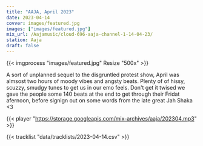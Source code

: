 ```yaml
---
title: "AAJA, April 2023"
date: 2023-04-14
covver: images/featured.jpg
images: ["images/featured.jpg"]
mix_url: /Aajamusic/cloud-696-aaja-channel-1-14-04-23/
station: Aaja
draft: false
---
```


{{< imgprocess "images/featured.jpg" Resize "500x" >}}

A sort of unplanned sequel to the disgruntled protest show, April was almsost two hours of moody vibes and angsty beats. Plenty of of hissy, scuzzy, smudgy tunes to get us in our emo feels. Don't get it twised we gave the people some 140 beats at the end to get through their Fridat afernoon, before signign out on some words from the late great Jah Shaka <3

{{< player "https://storage.googleapis.com/mix-archives/aaja/202304.mp3" >}}
 
{{< tracklist "data/tracklists/2023-04-14.csv" >}}
